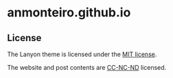 anmonteiro.github.io
====================


## License

The Lanyon theme is licensed under the [MIT license](./Lanyon_LICENSE.md).

The website and post contents are [CC-NC-ND](./LICENSE.md) licensed.
